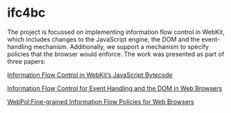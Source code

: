 # ifc4bc

The project is focussed on implementing information flow control in WebKit, which includes changes to the JavaScript engine, the DOM and the event-handling mechanism. Additionally, we support a mechanism to specify policies that the browser would enforce. The work was presented as part of three papers:

[Information Flow Control in WebKit’s JavaScript Bytecode](https://rd.springer.com/chapter/10.1007/978-3-642-54792-8_9)

[Information Flow Control for Event Handling and the DOM in Web Browsers](http://ieeexplore.ieee.org/document/7243745/)

[WebPol:Fine-grained Information Flow Policies for Web Browsers]()
